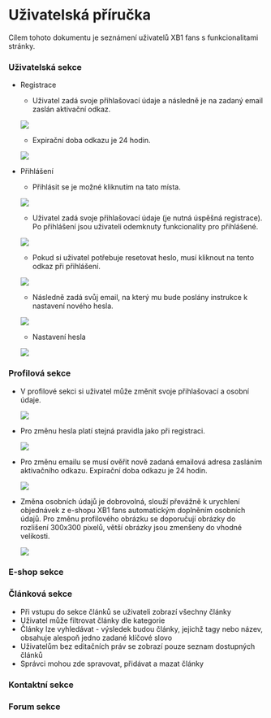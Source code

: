 # Uživatelská příručka
Cílem tohoto dokumentu je seznámení uživatelů XB1 fans s funkcionalitami stránky. 
### Uživatelská sekce
- Registrace 
    - Uživatel zadá svoje přihlašovací údaje a následně je na zadaný email zaslán aktivační odkaz.
    
    ![](pictures/register1.PNG)
    - Expirační doba odkazu je 24 hodin.

    ![](pictures/activation_link.PNG)

- Přihlášení
    - Přihlásit se je možné kliknutím na tato místa.

    ![](pictures/login1.PNG)
    - Uživatel zadá svoje přihlašovací údaje (je nutná úspěšná registrace). Po přihlášení jsou uživateli odemknuty funkcionality pro přihlášené.
    
    ![](pictures/login2.PNG)
    - Pokud si uživatel potřebuje resetovat heslo, musí kliknout na tento odkaz při přihlášení.
    
    ![](pictures/passwordResetWhere.PNG)
    - Následně zadá svůj email, na který mu bude poslány instrukce k nastavení nového hesla.
    
    ![](pictures/passwordReset.PNG)
    - Nastavení hesla
    
    ![](pictures/passwordResetSet.PNG)

### Profilová sekce
- V profilové sekci si uživatel může změnit svoje přihlašovací a osobní údaje.

    ![](pictures/profile1.PNG) 
- Pro změnu hesla platí stejná pravidla jako při registraci.

    ![](pictures/profile_pass_change.PNG)
- Pro změnu emailu se musí ověřit nově zadaná emailová adresa zasláním aktivačního odkazu.  Expirační doba odkazu je 24 hodin.

    ![](pictures/profile_email_change.PNG)
- Změna osobních údajů je dobrovolná, slouží převážně k urychlení objednávek z e-shopu XB1 fans automatickým doplněním osobních údajů. Pro změnu profilového obrázku se doporučují obrázky do rozlišení 300x300 pixelů, větší obrázky jsou zmenšeny do vhodné velikosti.
    
    ![](pictures/profile2.PNG)

### E-shop sekce
### Článková sekce
- Při vstupu do sekce článků se uživateli zobrazí všechny články
- Uživatel může filtrovat články dle kategorie
- Články lze vyhledávat - výsledek budou články, jejichž tagy nebo název, obsahuje alespoň jedno zadané klíčové slovo
- Uživatelům bez editačních práv se zobrazí pouze seznam dostupných článků
- Správci mohou zde spravovat, přidávat a mazat články
### Kontaktní sekce
### Forum sekce